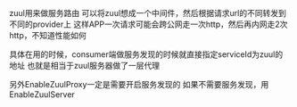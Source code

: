 zuul用来做服务路由
可以将zuul想成一个中间件，然后根据请求url的不同转发到不同的provider上
这样APP一次请求可能会跨公网走一次http，然后再内网走2次http，不知道性能如何

具体在用的时候，consumer端做服务发现的时候就直接指定serviceId为zuul的地址
也就是相当于zuul服务器做了一层代理

另外EnableZuulProxy一定是需要开启服务发现的
如果不需要服务发现，用EnableZuulServer